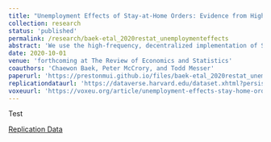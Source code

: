 ```yaml
---
title: "Unemployment Effects of Stay-at-Home Orders: Evidence from High Frequency Claims Data"
collection: research
status: 'published'
permalink: /research/baek-etal_2020restat_unemploymenteffects
abstract: 'We use the high-frequency, decentralized implementation of Stay-at-Home orders in the U.S. to disentangle the labor market effects of SAH orders from the general economic disruption wrought by the COVID-19 pandemic. We find that each week of SAH exposure increased a state&apos;s weekly initial unemployment insurance (UI) claims by 1.9% of its employment level relative to other states. A back-of-the-envelope calculation implies that, of the 17 million UI claims between March 14 and April 4, only 4 million were attributable to SAH orders. We present a currency union model to provide conditions for mapping this estimate to aggregate employment losses.'
date: 2020-10-01
venue: 'forthcoming at The Review of Economics and Statistics'
coauthors: 'Chaewon Baek, Peter McCrory, and Todd Messer'
paperurl: 'https://prestonmui.github.io/files/baek-etal_2020restat_unemploymenteffects.pdf'
replicationdataurl: 'https://dataverse.harvard.edu/dataset.xhtml?persistentId=doi:10.7910/DVN/RKPFLB'
voxeuurl: 'https://voxeu.org/article/unemployment-effects-stay-home-orders'
---
```

Test

[Replication Data](https://dataverse.harvard.edu/dataset.xhtml?persistentId=doi:10.7910/DVN/RKPFLB)
